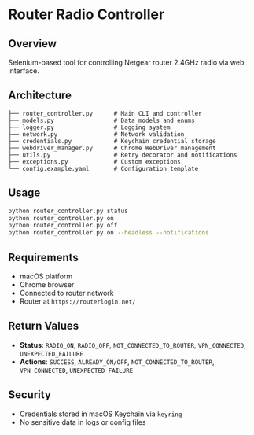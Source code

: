 # Router Radio Controller

## Overview
Selenium-based tool for controlling Netgear router 2.4GHz radio via web interface.

## Architecture
```
├── router_controller.py      # Main CLI and controller
├── models.py                 # Data models and enums
├── logger.py                 # Logging system
├── network.py                # Network validation
├── credentials.py            # Keychain credential storage
├── webdriver_manager.py      # Chrome WebDriver management
├── utils.py                  # Retry decorator and notifications
├── exceptions.py             # Custom exceptions
└── config.example.yaml       # Configuration template
```

## Usage
```bash
python router_controller.py status
python router_controller.py on
python router_controller.py off
python router_controller.py on --headless --notifications
```

## Requirements
- macOS platform
- Chrome browser
- Connected to router network
- Router at `https://routerlogin.net/`

## Return Values
- **Status**: `RADIO_ON`, `RADIO_OFF`, `NOT_CONNECTED_TO_ROUTER`, `VPN_CONNECTED`, `UNEXPECTED_FAILURE`
- **Actions**: `SUCCESS`, `ALREADY_ON/OFF`, `NOT_CONNECTED_TO_ROUTER`, `VPN_CONNECTED`, `UNEXPECTED_FAILURE`

## Security
- Credentials stored in macOS Keychain via `keyring`
- No sensitive data in logs or config files